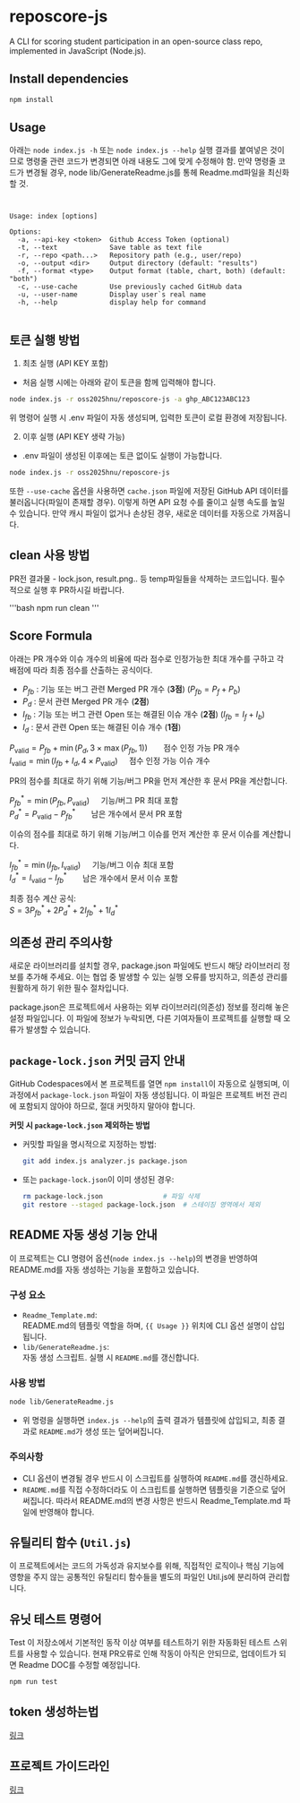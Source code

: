 # reposcore-js
A CLI for scoring student participation in an open-source class repo, implemented in JavaScript (Node.js).

## Install dependencies
```bash
npm install
```

## Usage
아래는 `node index.js -h` 또는 `node index.js --help` 실행 결과를 붙여넣은 것이므로
명령줄 관련 코드가 변경되면 아래 내용도 그에 맞게 수정해야 함.
만약 명령줄 코드가 변경될 경우, node lib/GenerateReadme.js를 통헤 Readme.md파일을 최신화 할 것.

```


Usage: index [options]

Options:
  -a, --api-key <token>  Github Access Token (optional)
  -t, --text             Save table as text file
  -r, --repo <path...>   Repository path (e.g., user/repo)
  -o, --output <dir>     Output directory (default: "results")
  -f, --format <type>    Output format (table, chart, both) (default: "both")
  -c, --use-cache        Use previously cached GitHub data
  -u, --user-name        Display user`s real name
  -h, --help             display help for command


```

## 토큰 실행 방법

1. 최초 실행 (API KEY 포함)
- 처음 실행 시에는 아래와 같이 토큰을 함께 입력해야 합니다.
```bash
node index.js -r oss2025hnu/reposcore-js -a ghp_ABC123ABC123
```
위 명령어 실행 시 .env 파일이 자동 생성되며, 입력한 토큰이 로컬 환경에 저장됩니다.

2. 이후 실행 (API KEY 생략 가능)
- .env 파일이 생성된 이후에는 토큰 없이도 실행이 가능합니다.
```bash
node index.js -r oss2025hnu/reposcore-js
```
또한 `--use-cache` 옵션을 사용하면 `cache.json` 파일에 저장된 GitHub API 데이터를 불러옵니다(파일이 존재할 경우). 
이렇게 하면 API 요청 수를 줄이고 실행 속도를 높일 수 있습니다. 
만약 캐시 파일이 없거나 손상된 경우, 새로운 데이터를 자동으로 가져옵니다.

##  clean 사용 방법

PR전 결과물 - lock.json, result.png.. 등 temp파일들을 삭제하는 코드입니다. 필수적으로 실행 후 PR하시길 바랍니다.

'''bash
npm run clean
'''

## Score Formula
아래는 PR 개수와 이슈 개수의 비율에 따라 점수로 인정가능한 최대 개수를 구하고 각 배점에 따라 최종 점수를 산출하는 공식이다.

- $P_{fb}$ : 기능 또는 버그 관련 Merged PR 개수 (**3점**) ($P_{fb} = P_f + P_b$)  
- $P_d$ : 문서 관련 Merged PR 개수 (**2점**)  
- $I_{fb}$ : 기능 또는 버그 관련 Open 또는 해결된 이슈 개수 (**2점**) ($I_{fb} = I_f + I_b$)  
- $I_d$ : 문서 관련 Open 또는 해결된 이슈 개수 (**1점**)

$P_{\text{valid}} = P_{fb} + \min(P_d, 3 \times \max(P_{fb},1)) ~~\quad$ 점수 인정 가능 PR 개수\
$I_{\text{valid}} = \min(I_{fb} + I_d, 4 \times P_{\text{valid}}) \quad$ 점수 인정 가능 이슈 개수

PR의 점수를 최대로 하기 위해 기능/버그 PR을 먼저 계산한 후 문서 PR을 계산합니다.

$P_{fb}^* = \min(P_{fb}, P_{\text{valid}}) \quad$ 기능/버그 PR 최대 포함\
$P_d^* = P_{\text{valid}} - P_{fb}^* ~~\quad$ 남은 개수에서 문서 PR 포함

이슈의 점수를 최대로 하기 위해 기능/버그 이슈를 먼저 계산한 후 문서 이슈를 계산합니다.

$I_{fb}^* = \min(I_{fb}, I_{\text{valid}}) \quad$ 기능/버그 이슈 최대 포함\
$I_d^* = I_{\text{valid}} - I_{fb}^* ~~\quad$ 남은 개수에서 문서 이슈 포함

최종 점수 계산 공식:\
$S = 3P_{fb}^* + 2P_d^* + 2I_{fb}^* + 1I_d^*$

## 의존성 관리 주의사항
새로운 라이브러리를 설치할 경우, package.json 파일에도 반드시 해당 라이브러리 정보를 추가해 주세요.
이는 협업 중 발생할 수 있는 실행 오류를 방지하고, 의존성 관리를 원활하게 하기 위한 필수 절차입니다.

package.json은 프로젝트에서 사용하는 외부 라이브러리(의존성) 정보를 정리해 놓은 설정 파일입니다.
이 파일에 정보가 누락되면, 다른 기여자들이 프로젝트를 실행할 때 오류가 발생할 수 있습니다.

## `package-lock.json` 커밋 금지 안내
GitHub Codespaces에서 본 프로젝트를 열면 `npm install`이 자동으로 실행되며, 이 과정에서 `package-lock.json` 파일이 자동 생성됩니다.
이 파일은 프로젝트 버전 관리에 포함되지 않아야 하므로, 절대 커밋하지 말아야 합니다.

**커밋 시 `package-lock.json` 제외하는 방법**

- 커밋할 파일을 명시적으로 지정하는 방법:

    ```bash
    git add index.js analyzer.js package.json
    ```
- 또는 `package-lock.json`이 이미 생성된 경우:

    ```bash
    rm package-lock.json               # 파일 삭제
    git restore --staged package-lock.json  # 스테이징 영역에서 제외
    ```
## README 자동 생성 기능 안내

이 프로젝트는 CLI 명령어 옵션(`node index.js --help`)의 변경을 반영하여 README.md를 자동 생성하는 기능을 포함하고 있습니다.

### 구성 요소

- `Readme_Template.md`:  
  README.md의 템플릿 역할을 하며, `{{ Usage }}` 위치에 CLI 옵션 설명이 삽입됩니다.
- `lib/GenerateReadme.js`:  
  자동 생성 스크립트. 실행 시 `README.md`를 갱신합니다.

### 사용 방법

```bash
node lib/GenerateReadme.js
```

- 위 명령을 실행하면 `index.js --help`의 출력 결과가 템플릿에 삽입되고, 최종 결과로 `README.md`가 생성 또는 덮어써집니다.

### 주의사항

- CLI 옵션이 변경될 경우 반드시 이 스크립트를 실행하여 `README.md`를 갱신하세요.
- `README.md`를 직접 수정하더라도 이 스크립트를 실행하면 템플릿을 기준으로 덮어써집니다. 따라서 README.md의 변경 사항은 반드시 Readme_Template.md 파일에 반영해야 합니다.

## 유틸리티 함수 (`Util.js`)
이 프로젝트에서는 코드의 가독성과 유지보수를 위해, 직접적인 로직이나 핵심 기능에 영향을 주지 않는 공통적인 유틸리티 함수들을 별도의 파일인 Util.js에 분리하여 관리합니다.

## 유닛 테스트 명령어
Test
이 저장소에서 기본적인 동작 이상 여부를 테스트하기 위한 자동화된 테스트 스위트를 사용할 수 있습니다.
현재 PR오류로 인해 작동이 아직은 안되므로, 업데이트가 되면 Readme DOC를 수정할 예정입니다.

```bash
npm run test
```

## token 생성하는법
[링크](docs/token_guide.md)

## 프로젝트 가이드라인
[링크](docs/project_guidelines.md)